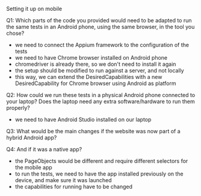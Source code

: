 Setting it up on mobile

Q1: Which parts of the code you provided would need to be adapted to run the same tests in an Android phone, using the same browser, in the tool you chose?

* we need to connect the Appium framework to the configuration of the tests  
* we need to have Chrome browser installed on Android phone 
* chromedriver is already there, so we don't need to install it again 
* the setup should be modified to run against a server, and not locally
* this way, we can extend the DesiredCapabilities with a new DesiredCapability for Chrome browser using Android as platform 

Q2: How could we run these tests in a physical Android phone connected to your laptop? Does the laptop need any extra software/hardware to run them properly?

* we need to have Android Studio installed on our laptop 



Q3: What would be the main changes if the website was now part of a hybrid Android app?

Q4: And if it was a native app?

* the PageObjects would be different and require different selectors for the mobile app 
* to run the tests, we need to have the app installed previously on the device, and make sure it was launched 
* the capabilities for running have to be changed 
